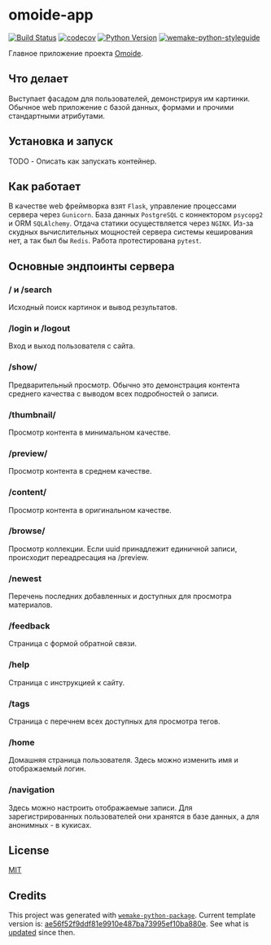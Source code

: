 # omoide-app

[![Build Status](https://github.com/IgorZyktin/omoide-app/workflows/test/badge.svg?branch=master&event=push)](https://github.com/IgorZyktin/omoide-app/actions?query=workflow%3Atest)
[![codecov](https://codecov.io/gh/IgorZyktin/omoide-app/branch/master/graph/badge.svg)](https://codecov.io/gh/IgorZyktin/omoide-app)
[![Python Version](https://img.shields.io/pypi/pyversions/omoide-app.svg)](https://pypi.org/project/omoide-app/)
[![wemake-python-styleguide](https://img.shields.io/badge/style-wemake-000000.svg)](https://github.com/wemake-services/wemake-python-styleguide)

Главное приложение проекта [Omoide](https://omoide.ru).

## Что делает

Выступает фасадом для пользователей, демонстрируя им картинки. Обычное web
приложение с базой данных, формами и прочими стандартными атрибутами.

## Установка и запуск

TODO - Описать как запускать контейнер.

## Как работает

В качестве web фреймворка взят `Flask`, управление процессами сервера через
`Gunicorn`. База данных `PostgreSQL` с коннектором `psycopg2` и ORM
`SQLAlchemy`. Отдача статики осуществляется через `NGINX`. Из-за скудных
вычислительных мощностей сервера системы кеширования нет, а так был бы `Redis`.
Работа протестирована `pytest`.

## Основные эндпоинты сервера

### / и /search

Исходный поиск картинок и вывод результатов.

### /login и /logout

Вход и выход пользователя с сайта.

### /show/<uuid>

Предварительный просмотр. Обычно это демонстрация контента среднего качества с
выводом всех подробностей о записи.

### /thumbnail/<filename>

Просмотр контента в минимальном качестве.

### /preview/<filename>

Просмотр контента в среднем качестве.

### /content/<filename>

Просмотр контента в оригинальном качестве.

### /browse/<uuid>

Просмотр коллекции. Если uuid принадлежит единичной записи, происходит
переадресация на /preview.

### /newest

Перечень последних добавленных и доступных для просмотра материалов.

### /feedback

Страница с формой обратной связи.

### /help

Страница с инструкцией к сайту.

### /tags

Страница с перечнем всех доступных для просмотра тегов.

### /home

Домашняя страница пользователя. Здесь можно изменить имя и отображаемый логин.

### /navigation

Здесь можно настроить отображаемые записи. Для зарегистрированных пользователей
они хранятся в базе данных, а для анонимных - в кукисах.

## License

[MIT](https://github.com/IgorZyktin/omoide-app/blob/master/LICENSE)

## Credits

This project was generated with [`wemake-python-package`](https://github.com/wemake-services/wemake-python-package). Current template version is: [ae56f52f9ddf81e9910e487ba73995ef10ba880e](https://github.com/wemake-services/wemake-python-package/tree/ae56f52f9ddf81e9910e487ba73995ef10ba880e). See what is [updated](https://github.com/wemake-services/wemake-python-package/compare/ae56f52f9ddf81e9910e487ba73995ef10ba880e...master) since then.

